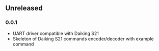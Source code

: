 ## Unreleased

### 0.0.1
* UART driver compatible with Daiking S21
* Skeleton of Daiking S21 commands encoder/decoder with example command
